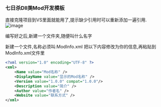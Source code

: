 ### 七日杀Dll类Mod开发模板
直接克隆项目到VS里面就能用了,提示缺少引用时可以重新添加一遍引用.
![image](https://github.com/user-attachments/assets/112e1d63-3b65-4fd8-a932-bb80de76656d)


编写好之后,新建一个文件夹,随便叫什么名字

新建一个文件,名称必须叫:ModInfo.xml
把以下内容修改为你的信息,再粘贴到ModInfo.xml文件里

```xml
<?xml version="1.0" encoding="UTF-8" ?>
<xml>
    <Name value="Mod名称" />
    <DisplayName value="显示的Mod名称" />
    <Version value="1.0.0" compat="1.0.0"/>
    <Description value="简介" />
    <Author value="作者名" />
    <Website value="联系方式" />
</xml>
```
